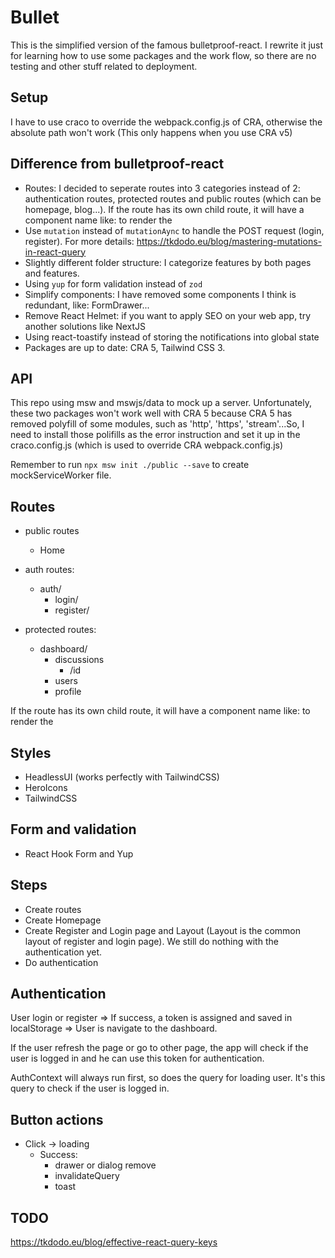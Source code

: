 # Bullet

This is the simplified version of the famous bulletproof-react. I rewrite it just for learning how to use some packages and the work flow, so there are no testing and other stuff related to deployment.

## Setup

I have to use craco to override the webpack.config.js of CRA, otherwise the absolute path won't work (This only happens when you use CRA v5)

## Difference from bulletproof-react

- Routes: I decided to seperate routes into 3 categories instead of 2: authentication routes, protected routes and public routes (which can be homepage, blog...). If the route has its own child route, it will have a component name like: <AuthRoute> to render the <Outlet>
- Use `mutation` instead of `mutationAync` to handle the POST request (login, register). For more details: <https://tkdodo.eu/blog/mastering-mutations-in-react-query>
- Slightly different folder structure: I categorize features by both pages and features.
- Using `yup` for form validation instead of `zod`
- Simplify components: I have removed some components I think is redundant, like: FormDrawer...
- Remove React Helmet: if you want to apply SEO on your web app, try another solutions like NextJS
- Using react-toastify instead of storing the notifications into global state
- Packages are up to date: CRA 5, Tailwind CSS 3.

## API

This repo using msw and mswjs/data to mock up a server. Unfortunately, these two packages won't work well with CRA 5 because CRA 5 has removed polyfill of some modules, such as 'http', 'https', 'stream'...So, I need to install those polifills as the error instruction and set it up in the craco.config.js (which is used to override CRA webpack.config.js)

Remember to run `npx msw init ./public --save` to create mockServiceWorker file.

## Routes

- public routes
  - Home

- auth routes:
  - auth/
    - login/
    - register/

- protected routes:
  - dashboard/
    - discussions
      - /id
    - users
    - profile

If the route has its own child route, it will have a component name like: <AuthRoute> to render the <Outlet>

## Styles

- HeadlessUI (works perfectly with TailwindCSS)
- HeroIcons
- TailwindCSS

## Form and validation

- React Hook Form and Yup

## Steps

- Create routes
- Create Homepage
- Create Register and Login page and Layout (Layout is the common layout of register and login page). We still do nothing with the authentication yet.
- Do authentication

## Authentication

User login or register => If success, a token is assigned and saved in localStorage => User is navigate to the dashboard.

If the user refresh the page or go to other page, the app will check if the user is logged in and he can use this token for authentication.

AuthContext will always run first, so does the query for loading user. It's this query to check if the user is logged in.


## Button actions

- Click -> loading
  - Success:
    - drawer or dialog remove
    - invalidateQuery
    - toast

## TODO

<https://tkdodo.eu/blog/effective-react-query-keys>
